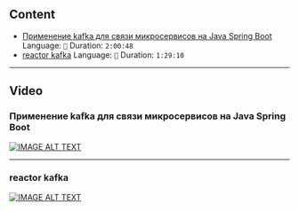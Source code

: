 ## Content

- [Применение kafka для связи микросервисов на Java Spring Boot](#Применение-kafka-для-связи-микросервисов-на-Java-Spring-Boot) Language: `💩` Duration: `2:00:48`
- [reactor kafka](#reactor-kafka) Language: `💩` Duration: `1:29:10`

---
## Video

### Применение kafka для связи микросервисов на Java Spring Boot
[![IMAGE ALT TEXT](http://img.youtube.com/vi/ZfbQfUAPVWY/0.jpg)](https://www.youtube.com/watch?v=ZfbQfUAPVWY "Применение kafka для связи микросервисов на Java Spring Boot")

---
### reactor kafka
[![IMAGE ALT TEXT](http://img.youtube.com/vi/aU4M8A6cFfU/0.jpg)](https://www.youtube.com/watch?v=aU4M8A6cFfU "reactor kafka")

